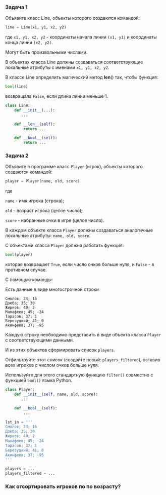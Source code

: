 ### Задача 1

Объявите класс Line, объекты которого создаются командой:
```python
line = Line(x1, y1, x2, y2)
```
где `x1, y1, x2, y2` - координаты начала линии `(x1, y1)` и координаты конца линии `(x2, y2)`.

Могут быть произвольными числами. 

В объектах класса Line должны создаваться соответствующие локальные атрибуты с именами `x1, y1, x2, y2`.

В классе Line определить магический метод __len__() так, чтобы функция:
```python
bool(line)
```
возвращала `False`, если длина линии меньше 1.

```python
class Line:
    def __init__(...):
       ...

    def __len__(self):
        return ...

    def __bool__(self):
        return ...

```

### Задача 2

Объявите в программе класс `Player` (игрок), объекты которого создаются командой:
```python
player = Player(name, old, score)
```

где 

`name` - имя игрока (строка); 

`old` - возраст игрока (целое число);

`score` - набранные очки в игре (целое число). 

В каждом объекте класса `Player` должны создаваться аналогичные локальные атрибуты: `name, old, score`.

С объектами класса `Player` должна работать функция:

```python
bool(player)
```
которая возвращает `True`, если число очков больше нуля, и `False` - в противном случае.

С помощью команды:

Есть данные в виде многострочной строки

```
Смолов; 34; 16
Дзюба; 35; 30
Жирков; 40; 2
Малафеев; 45; -24
Тарасов; 37; 1
Березуцкий; 41; 0
Акинфеев; 37; -95
```
Каждую строку необходимо представить в виде объекта класса `Player` с соответствующими данными. 

И из этих объектов сформировать список `players`.

Отфильтруйте этот список (создайте новый: `players_filtered`), оставив всех игроков с числом очков больше нуля. 

Используйте для этого стандартную функцию `filter()` совместно с функцией `bool()` языка Python. 


```python
class Player:
    def __init__(self, name, old, score):
       ...

    def __bool__(self):
        ...

lst_in = '''
Смолов; 34; 16
Дзюба; 35; 30
Жирков; 40; 2
Малафеев; 45; -24
Тарасов; 37; 1
Березуцкий; 41; 0
Акинфеев; 37; -95
'''

players = ...
players_filtered = ...
```

### Как отсортировать игроков по по возрасту?